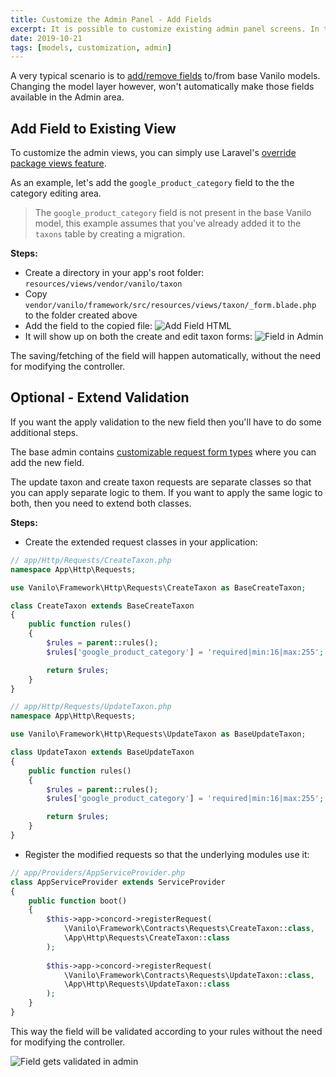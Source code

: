 ```yaml
---
title: Customize the Admin Panel - Add Fields
excerpt: It is possible to customize existing admin panel screens. In this example we will add `google_product_category` field to the category editing area.
date: 2019-10-21
tags: [models, customization, admin]
---
```


A very typical scenario is to [add/remove fields](use-custom-models-in-your-application) to/from
base Vanilo models. Changing the model layer however, won't automatically make those fields
available in the Admin area.

## Add Field to Existing View

To customize the admin views, you can simply use Laravel's
[override package views feature](https://laravel.com/docs/5.8/packages#views).

As an example, let's add the `google_product_category` field to the the category editing area.

> The `google_product_category` field is not present in the base Vanilo model, this example assumes
> that you've already added it to the `taxons` table by creating a migration.

**Steps:**

- Create a directory in your app's root folder: `resources/views/vendor/vanilo/taxon`
- Copy `vendor/vanilo/framework/src/resources/views/taxon/_form.blade.php` to the folder created above
- Add the field to the copied file: ![Add Field HTML](img/20191021_add_field_html.png)
- It will show up on both the create and edit taxon forms: ![Field in Admin](img/20191021_field_in_admin.png)

The saving/fetching of the field will happen automatically, without the need for modifying the
controller.

## Optional - Extend Validation

If you want the apply validation to the new field then you'll have to do some additional steps.

The base admin contains
[customizable request form types](https://konekt.dev/concord/1.3/request-types#customizing-requests)
where you can add the new field.

The update taxon and create taxon requests are separate classes so that you can apply separate logic
to them. If you want to apply the same logic to both, then you need to extend both classes.

**Steps:**

- Create the extended request classes in your application:

```php
// app/Http/Requests/CreateTaxon.php
namespace App\Http\Requests;

use Vanilo\Framework\Http\Requests\CreateTaxon as BaseCreateTaxon; 

class CreateTaxon extends BaseCreateTaxon
{
    public function rules()
    {
        $rules = parent::rules();
        $rules['google_product_category'] = 'required|min:16|max:255';

        return $rules;
    }
}
```

```php
// app/Http/Requests/UpdateTaxon.php
namespace App\Http\Requests;

use Vanilo\Framework\Http\Requests\UpdateTaxon as BaseUpdateTaxon; 

class UpdateTaxon extends BaseUpdateTaxon
{
    public function rules()
    {
        $rules = parent::rules();
        $rules['google_product_category'] = 'required|min:16|max:255';

        return $rules;
    }
}
```

- Register the modified requests so that the underlying modules use it:

```php
// app/Providers/AppServiceProvider.php
class AppServiceProvider extends ServiceProvider
{
    public function boot()
    {
        $this->app->concord->registerRequest(
            \Vanilo\Framework\Contracts\Requests\CreateTaxon::class,
            \App\Http\Requests\CreateTaxon::class
        );
        
        $this->app->concord->registerRequest(
            \Vanilo\Framework\Contracts\Requests\UpdateTaxon::class,
            \App\Http\Requests\UpdateTaxon::class
        );
    }
}
```

This way the field will be validated according to your rules without the need for modifying the
controller.

![Field gets validated in admin](img/20191021_field_validation.png)
